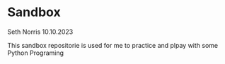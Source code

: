 # Sandbox
Seth Norris
10.10.2023


This sandbox repositorie is used for me to practice and plpay with some Python Programing

